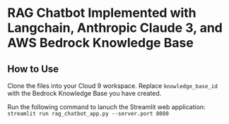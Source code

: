 # RAG Chatbot Implemented with Langchain, Anthropic Claude 3, and AWS Bedrock Knowledge Base

## How to Use
Clone the files into your Cloud 9 workspace. Replace `knowledge_base_id` with the Bedrock Knowledge Base you have created.

Run the following command to lanuch the Streamlit web application:
`streamlit run rag_chatbot_app.py --server.port 8080`
